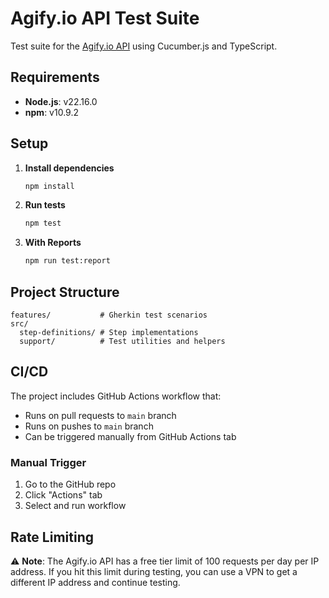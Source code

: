 # Agify.io API Test Suite

Test suite for the [Agify.io API](https://agify.io) using Cucumber.js and TypeScript.

## Requirements

- **Node.js**: v22.16.0
- **npm**: v10.9.2

## Setup

1. **Install dependencies**

   ```bash
   npm install
   ```

2. **Run tests**
   ```bash
   npm test
   ```
3. **With Reports**

    ```bash
    npm run test:report
    ```

## Project Structure

```
features/           # Gherkin test scenarios
src/
  step-definitions/ # Step implementations
  support/          # Test utilities and helpers
```

## CI/CD

The project includes GitHub Actions workflow that:

- Runs on pull requests to `main` branch
- Runs on pushes to `main` branch
- Can be triggered manually from GitHub Actions tab

### Manual Trigger

1. Go to the GitHub repo
2. Click "Actions" tab
3. Select and run workflow

## Rate Limiting

⚠️ **Note**: The Agify.io API has a free tier limit of 100 requests per day per IP address. If you hit this limit during testing, you can use a VPN to get a different IP address and continue testing.

